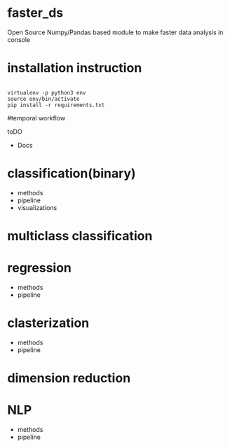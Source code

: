 # faster_ds
Open Source Numpy/Pandas based module to make faster data analysis in console

# installation instruction

```{BASH}

virtualenv -p python3 env
source env/bin/activate
pip install -r requirements.txt

```


#temporal workflow

toDO

- Docs


# classification(binary)

- methods
- pipeline
- visualizations

# multiclass classification

# regression


- methods
- pipeline

# clasterization

- methods
- pipeline

# dimension reduction

# NLP

- methods
- pipeline
